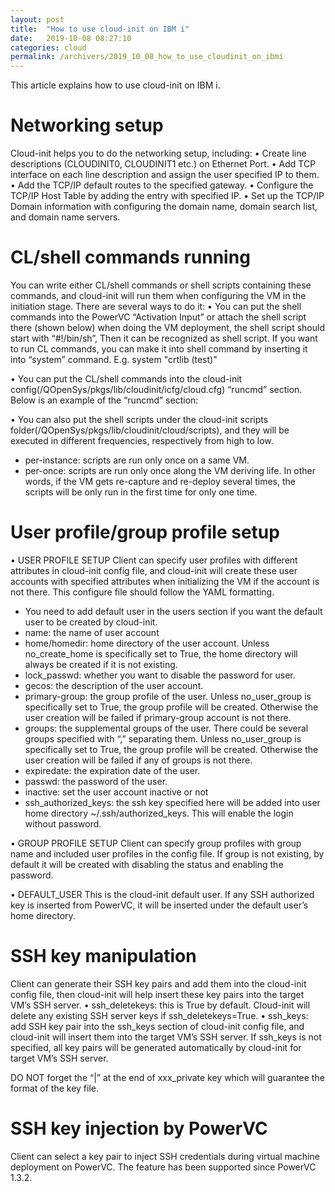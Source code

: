 ```yaml
---
layout: post
title:  "How to use cloud-init on IBM i"
date:   2019-10-08 08:27:10
categories: cloud
permalink: /archivers/2019_10_08_how_to_use_cloudinit_on_ibmi
---
```


This article explains how to use cloud-init on IBM i.

# Networking setup
Cloud-init helps you to do the networking setup, including:
• Create line descriptions (CLOUDINIT0, CLOUDINIT1 etc.) on Ethernet Port.
• Add TCP interface on each line description and assign the user specified IP to them.
• Add the TCP/IP default routes to the specified gateway.
• Configure the TCP/IP Host Table by adding the entry with specified IP.
• Set up the TCP/IP Domain information with configuring the domain name, domain search list, and domain name servers.

# CL/shell commands running
You can write either CL/shell commands or shell scripts containing these commands, and cloud-init will run them when configuring the VM in the initiation stage. There are several ways to do it:
• You can put the shell commands into the PowerVC “Activation Input” or attach the shell script there (shown below) when doing the VM deployment, the shell script should start with “#!/bin/sh”, Then it can be recognized as shell script.
If you want to run CL commands, you can make it into shell command by inserting it into “system” command. E.g. system "crtlib (test)"

• You can put the CL/shell commands into the cloud-init config(/QOpenSys/pkgs/lib/cloudinit/icfg/cloud.cfg)  “runcmd” section. Below is an example of the “runcmd” section:

• You can also put the shell scripts under the cloud-init scripts folder(/QOpenSys/pkgs/lib/cloudinit/cloud/scripts), and they will be executed in different frequencies, respectively from high to low.
  - per-instance: scripts are run only once on a same VM.
  - per-once: scripts are run only once along the VM deriving life. In other words, if the VM gets re-capture and re-deploy several times, the scripts will be only run in the first time for only one time.
  
# User profile/group profile setup
• USER PROFILE SETUP
Client can specify user profiles with different attributes in cloud-init config file, and cloud-init will create these user accounts with specified attributes when initializing the VM if the account is not there. This configure file should follow the YAML formatting.
  - You need to add default user in the users section if you want the default user to be created by cloud-init.
  - name: the name of user account
  - home/homedir: home directory of the user account. Unless no_create_home is specifically set to True, the home directory will always be created if it is not existing.
  - lock_passwd: whether you want to disable the password for user.
  - gecos: the description of the user account.
  - primary-group: the group profile of the user. Unless no_user_group is specifically set to True, the group profile will be created. Otherwise the user creation will be failed if primary-group account is not there.
  - groups: the supplemental groups of the user. There could be several groups specified with “,” separating them. Unless no_user_group is specifically set to True, the group profile will be created. Otherwise the user creation will be failed if any of groups is not there.
  - expiredate: the expiration date of the user.
  - passwd: the password of the user. 
  - inactive: set the user account inactive or not
  - ssh_authorized_keys: the ssh key specified here will be added into user home directory ~/.ssh/authorized_keys. This will enable the login without password.

• GROUP PROFILE SETUP
Client can specify group profiles with group name and included user profiles in the config file. If group is not existing, by default it will be created with disabling the status and enabling the password.

• DEFAULT_USER
This is the cloud-init default user. If any SSH authorized key is inserted from PowerVC, it will be inserted under the default user’s home directory.

# SSH key manipulation
Client can generate their SSH key pairs and add them into the cloud-init config file, then cloud-init will help insert these key pairs into the target VM’s SSH server. 
• ssh_deletekeys: this is True by default. Cloud-init will delete any existing SSH server keys if ssh_deletekeys=True.
• ssh_keys: add SSH key pair into the ssh_keys section of cloud-init config file, and cloud-init will insert them into the target VM’s SSH server. If ssh_keys is not specified, all key pairs will be generated automatically by cloud-init for target VM’s SSH server.

DO NOT forget the “|” at the end of xxx_private key which will guarantee the format of the key file.

# SSH key injection by PowerVC
Client can select a key pair to inject SSH credentials during virtual machine deployment on PowerVC. The feature has been supported since PowerVC 1.3.2.
